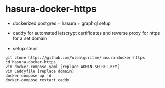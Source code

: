 # hasura-docker-https
- dockerized postgres + hasura + graphql setup
- caddy for automated letscrypt certificates and reverse proxy for https for a set domain

- setup steps
```
git clone https://github.com/olealgoritme/hasura-docker-https
cd hasura-docker-https
vim docker-compose.yaml [replace ADMIN-SECRET-KEY]
vim Caddyfile [replace domain]
docker-compose up -d
docker-compose restart caddy
```

